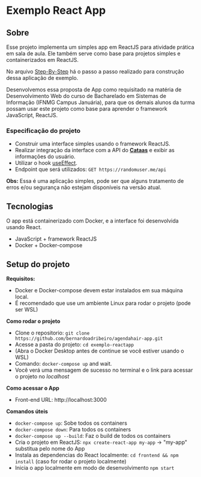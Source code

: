 # Exemplo React App

## Sobre
Esse projeto implementa um simples app em ReactJS para atividade prática em sala de aula. Ele também serve como base para projetos simples e containerizados em ReactJS.

No arquivo [Step-By-Step](Step-By-Step.md) há o passo a passo realizado para construção dessa aplicação de exemplo.

Desenvolvemos essa proposta de App como requisitado na matéria de Desenvolvimento Web do curso de Bacharelado em Sistemas de Informação (IFNMG Campus Januária), para que os demais alunos da turma possam usar este projeto como base para aprender o framework JavaScript, ReactJS.

### Especificação do projeto
- Construir uma interface simples usando o framework ReactJS.
- Realizar integração da interface com a API do **[Cataas](https://randomuser.me/)** e exibir as informações do usuário.
- Utilizar o hook [useEffect](https://beta.reactjs.org/reference/react/useState).
- Endpoint que será utilizados: `GET https://randomuser.me/api`

**Obs:** Essa é uma aplicação simples, pode ser que alguns tratamento de erros e/ou segurança não estejam disponíveis na versão atual.


## Tecnologias
O app está containerizado com Docker, e a interface foi desenvolvida usando React.

- JavaScript + framework ReactJS
- Docker + Docker-compose



## Setup do projeto

**Requisitos:**
- Docker e Docker-compose devem estar instalados em sua máquina local.
- É recomendado que use um ambiente Linux para rodar o projeto (pode ser WSL)

**Como rodar o projeto**
- Clone o repositorio: `git clone https://github.com/bernardoadribeiro/agendahair-app.git`
- Acesse a pasta do projeto: `cd exemplo-reactapp`
- (Abra o Docker Desktop antes de continue se você estiver usando o WSL)
- Comando: `docker-compose up` and wait.
- Você verá uma mensagem de sucesso no terminal e o link para acessar o projeto no *localhost*

**Como acessar o App**
- Front-end URL: http://localhost:3000

**Comandos úteis**
- `docker-compose up`: Sobe todos os containers
- `docker-compose down`: Para todos os containers
- `docker-compose up --build`: Faz o build de todos os containers
- Cria o projeto em ReactJS: `npx create-react-app my-app` -> "my-app" substitua pelo nome do App
- Instala as dependencias do React localmente: `cd frontend && npm install` (caso for rodar o projeto localmente)
- Inicia o app localmente em modo de desenvolvimento `npm start`
